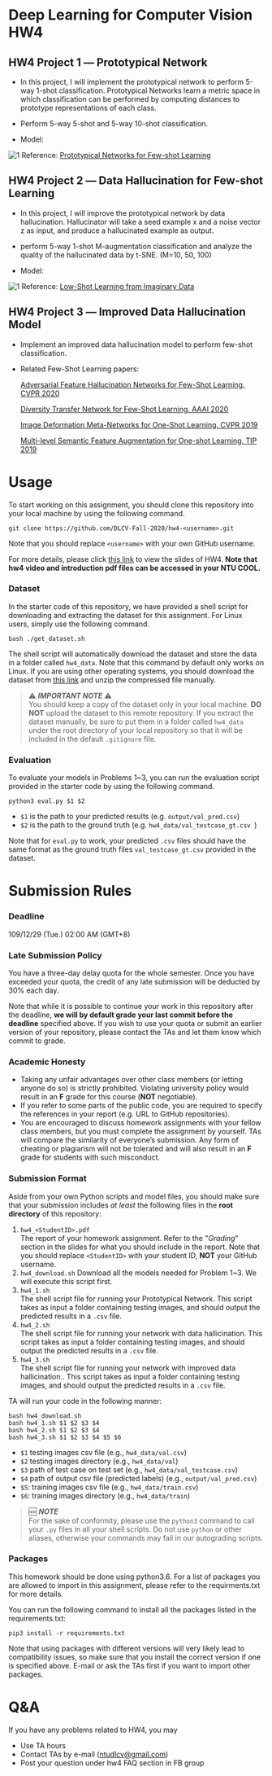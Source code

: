 # Deep Learning for Computer Vision HW4
## HW4 Project 1 ― Prototypical Network
- In this project, I will implement the prototypical network to perform 5-way 1-shot classification. Prototypical Networks learn a metric space in which classification can be performed by computing distances to prototype representations of each class.

- Perform 5-way 5-shot and 5-way 10-shot classification.

- Model:

![1](./pic/Prototypical_Networks.png)
Reference: [Prototypical Networks for Few-shot Learning](https://arxiv.org/pdf/1703.05175.pdf)

## HW4 Project 2 ― Data Hallucination for Few-shot Learning
- In this project, I will improve the prototypical network by data hallucination. Hallucinator will
take a seed example x and a noise vector z as input, and produce a hallucinated example as output.

- perform 5-way 1-shot M-augmentation classification and analyze the quality of the hallucinated data by t-SNE. (M=10, 50, 100)

- Model:

![1](./pic/PN_Data_Hallucination.png)
Reference: [Low-Shot Learning from Imaginary Data](https://arxiv.org/pdf/1801.05401.pdf)

## HW4 Project 3 ― Improved Data Hallucination Model
- Implement an improved data hallucination model to perform few-shot classification.
- Related Few-Shot Learning papers:

    [Adversarial Feature Hallucination Networks for Few-Shot Learning. CVPR 2020](https://arxiv.org/pdf/2003.13193.pdf)
    
    [Diversity Transfer Network for Few-Shot Learning. AAAI 2020](https://arxiv.org/pdf/1912.13182.pdf)
    
    [Image Deformation Meta-Networks for One-Shot Learning. CVPR 2019](https://arxiv.org/pdf/1905.11641.pdf)
    
    [Multi-level Semantic Feature Augmentation for One-shot Learning. TIP 2019](https://arxiv.org/pdf/1804.05298.pdf)


# Usage
To start working on this assignment, you should clone this repository into your local machine by using the following command.

    git clone https://github.com/DLCV-Fall-2020/hw4-<username>.git
Note that you should replace `<username>` with your own GitHub username.

For more details, please click [this link](https://drive.google.com/file/d/1YN_8gCIfxB5AvBZ7ruD6bFkEbRTHqL9L/view?usp=sharing) to view the slides of HW4. **Note that hw4 video and introduction pdf files can be accessed in your NTU COOL.**

### Dataset
In the starter code of this repository, we have provided a shell script for downloading and extracting the dataset for this assignment. For Linux users, simply use the following command.

    bash ./get_dataset.sh
The shell script will automatically download the dataset and store the data in a folder called `hw4_data`. Note that this command by default only works on Linux. If you are using other operating systems, you should download the dataset from [this link](https://drive.google.com/file/d/1c4nEjrUISeSl7LEf9VUmkpKwvdx3fnuj/view?usp=sharing) and unzip the compressed file manually.
> ⚠️ ***IMPORTANT NOTE*** ⚠️  
> You should keep a copy of the dataset only in your local machine. **DO NOT** upload the dataset to this remote repository. If you extract the dataset manually, be sure to put them in a folder called `hw4_data` under the root directory of your local repository so that it will be included in the default `.gitignore` file.

### Evaluation
To evaluate your models in Problems 1~3, you can run the evaluation script provided in the starter code by using the following command.

    python3 eval.py $1 $2

 - `$1` is the path to your predicted results (e.g. `output/val_pred.csv`)
 - `$2` is the path to the ground truth (e.g. `hw4_data/val_testcase_gt.csv	`)

Note that for `eval.py` to work, your predicted `.csv` files should have the same format as the ground truth files `val_testcase_gt.csv` provided in the dataset.

# Submission Rules
### Deadline
109/12/29 (Tue.) 02:00 AM (GMT+8)

### Late Submission Policy
You have a three-day delay quota for the whole semester. Once you have exceeded your quota, the credit of any late submission will be deducted by 30% each day.

Note that while it is possible to continue your work in this repository after the deadline, **we will by default grade your last commit before the deadline** specified above. If you wish to use your quota or submit an earlier version of your repository, please contact the TAs and let them know which commit to grade.

### Academic Honesty
-   Taking any unfair advantages over other class members (or letting anyone do so) is strictly prohibited. Violating university policy would result in an **F** grade for this course (**NOT** negotiable).    
-   If you refer to some parts of the public code, you are required to specify the references in your report (e.g. URL to GitHub repositories).      
-   You are encouraged to discuss homework assignments with your fellow class members, but you must complete the assignment by yourself. TAs will compare the similarity of everyone’s submission. Any form of cheating or plagiarism will not be tolerated and will also result in an **F** grade for students with such misconduct.

### Submission Format
Aside from your own Python scripts and model files, you should make sure that your submission includes *at least* the following files in the **root directory** of this repository:
 1.   `hw4_<StudentID>.pdf`  
The report of your homework assignment. Refer to the "*Grading*" section in the slides for what you should include in the report. Note that you should replace `<StudentID>` with your student ID, **NOT** your GitHub username.
 2.   `hw4_download.sh` 
 Download all the models needed for Problem 1~3. We will execute this script first.
 3.   `hw4_1.sh`  
The shell script file for running your Prototypical Network.
This script takes as input a folder containing testing images, and should output the predicted results in a `.csv` file.
 4.   `hw4_2.sh`  
The shell script file for running your network with data hallicination.
This script takes as input a folder containing testing images, and should output the predicted results in a `.csv` file.
 5.   `hw4_3.sh`  
The shell script file for running your network with improved data hallicination.. 
This script takes as input a folder containing testing images, and should output the predicted results in a `.csv` file.


TA will run your code in the following manner:

    bash hw4_download.sh
    bash hw4_1.sh $1 $2 $3 $4
    bash hw4_2.sh $1 $2 $3 $4
    bash hw4_3.sh $1 $2 $3 $4 $5 $6

-   `$1` testing images csv file (e.g., `hw4_data/val.csv`)
-   `$2` testing images directory (e.g., `hw4_data/val`)
-   `$3` path of test case on test set (e.g., `hw4_data/val_testcase.csv`)
-   `$4` path of output csv file (predicted labels) (e.g., `output/val_pred.csv`)
-   `$5`: training images csv file (e.g., `hw4_data/train.csv`)
-   `$6`: training images directory (e.g., `hw4_data/train`)

> 🆕 ***NOTE***  
> For the sake of conformity, please use the `python3` command to call your `.py` files in all your shell scripts. Do not use `python` or other aliases, otherwise your commands may fail in our autograding scripts.

### Packages
This homework should be done using python3.6. For a list of packages you are allowed to import in this assignment, please refer to the requirments.txt for more details.

You can run the following command to install all the packages listed in the requirements.txt:

    pip3 install -r requirements.txt

Note that using packages with different versions will very likely lead to compatibility issues, so make sure that you install the correct version if one is specified above. E-mail or ask the TAs first if you want to import other packages.


# Q&A
If you have any problems related to HW4, you may
- Use TA hours
- Contact TAs by e-mail ([ntudlcv@gmail.com](mailto:ntudlcv@gmail.com))
- Post your question under hw4 FAQ section in FB group
